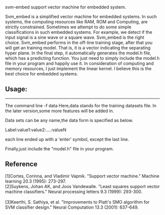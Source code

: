svm-embed support vector machine for embedded system. 

Svm_embed is a simplified vector machine for embedded systems. In such systems, the computing resources like RAM, ROM and Computing, are strictly constrained. Sometimes we attempt to do some simple classifications in such embedded systems. For example, we detect if the input signal is a sine wave or a square wave. Svm_embed is the right choice. Svm_embed performs in the off-line training stage, after that you will get an training model. That is, it is a vector indicating the separating hyper plane. In the final step, it automatically generates the model.h file, which has a predicting function. You just need to simply include the model.h file in your program and happily use it. In consideration of computing and memory resources, I just implement the linear kernel. I believe this is the best choice for embedded systems.

## Usage:
------
The command line -f data 
Here,data stands for the training datasets file. In the later version,some more features will be added in.

Data sets can be any name,the data form is specified as below.

Label:value1:value2:....:valueN 

each line ended up with a 'enter' symbol, except the last line.

Finally,just include the "model.h" file in your program. 
## Reference
[1]Cortes, Corinna, and Vladimir Vapnik. "Support vector machine." Machine learning 20.3 (1995): 273-297.     
[2]Suykens, Johan AK, and Joos Vandewalle. "Least squares support vector machine classifiers." Neural processing letters 9.3 (1999): 293-300.   
</br>[3]Keerthi, S. Sathiya, et al. "Improvements to Platt's SMO algorithm for SVM classifier design." Neural Computation 13.3 (2001): 637-649.
